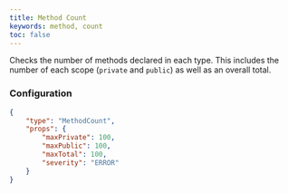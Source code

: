 ```yaml
---
title: Method Count
keywords: method, count
toc: false
---
```


Checks the number of methods declared in each type. This includes the number of each scope (`private` and `public`) as well as an overall total.

### Configuration

```json
{
    "type": "MethodCount",
    "props": {
        "maxPrivate": 100,
        "maxPublic": 100,
        "maxTotal": 100,
        "severity": "ERROR"
    }
}
```